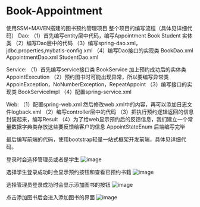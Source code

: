 # Book-Appointment
使用SSM+MAVEN搭建的图书预约管理项目
整个项目的编写流程（具体见详细代码）
Dao:
（1）首先编写entity层中代码，编写Appointment Book Student 实体类
（2）编写Dao层中的代码
（3）编写spring-dao.xml，jdbc.properties,mybatis-config.xml
（4）编写Dao接口的实现类 BookDao.xml AppointmentDao.xml StudentDao.xml

Service:
（1）首先编写service接口类 BookService 加上预约成功后的实体类AppointExecution
（2）预约图书时可能出现异常，所以要编写异常类AppoinException，NoNumberException，RepeatAppoint
（3）编写接口的实现类 BookServiceImpl
（4）配置spring-service.xml

Web:
（1）配置spring-web.xml  然后修改web.xml中的内容，再可以添加日志文件logback.xml
（2）编写controller层中的代码
（3）把执行预约逻辑返回的信息封装起来，编写Result
（4）为了给web显示预约后的反馈信息，我们建立一个常量数据字典类存放这些要反馈给客户的信息
AppointStateEnum
后端编写完毕

最后编写前端的代码，使用bootstrap轻量一站式框架开发前端，具体见详细代码。

登录时会选择管理员或者是学生
![image](https://github.com/sily-baby/Book-Appointment/blob/master/src/main/webapp/resources/image/2019-12-27_220219.png)

选择学生登录成功时会显示预约按钮和查看已预约书籍
![image](https://github.com/sily-baby/Book-Appointment/blob/master/src/main/webapp/resources/image/2019-12-27_221531.png)

选择管理员登录成功时会显示添加图书的按钮
![image](https://github.com/sily-baby/Book-Appointment/blob/master/src/main/webapp/resources/image/2019-12-27_221738.png)

点击添加图书后会进入添加图书的界面
![image](https://github.com/sily-baby/Book-Appointment/blob/master/src/main/webapp/resources/image/2019-12-27_221828.png)
